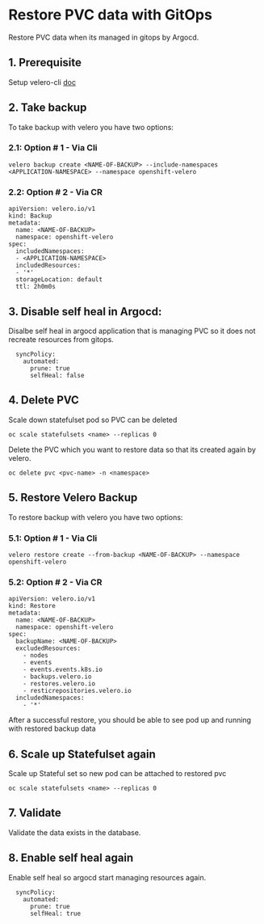 # Restore PVC data with GitOps

Restore PVC data when its managed in gitops by Argocd.

## 1. Prerequisite

Setup velero-cli [doc](./velero-cli.md)

## 2. Take backup

To take backup with velero you have two options:

### 2.1: Option # 1 - Via Cli

~~~
velero backup create <NAME-OF-BACKUP> --include-namespaces <APPLICATION-NAMESPACE> --namespace openshift-velero
~~~

### 2.2: Option # 2 - Via CR

~~~
apiVersion: velero.io/v1
kind: Backup
metadata:
  name: <NAME-OF-BACKUP>
  namespace: openshift-velero
spec:
  includedNamespaces:
  - <APPLICATION-NAMESPACE>
  includedResources:
  - '*'
  storageLocation: default
  ttl: 2h0m0s
~~~

## 3. Disable self heal in Argocd:

Disalbe self heal in argocd application that is managing PVC so it does not recreate resources from gitops.

```
  syncPolicy:
    automated:
      prune: true
      selfHeal: false
```

## 4. Delete PVC 

Scale down statefulset pod so PVC can be deleted

```
oc scale statefulsets <name> --replicas 0
```

Delete the PVC which you want to restore data so that its created again by velero.

``` 
oc delete pvc <pvc-name> -n <namespace> 
```

## 5. Restore Velero Backup

To restore backup with velero you have two options:

### 5.1: Option # 1 - Via Cli

~~~
velero restore create --from-backup <NAME-OF-BACKUP> --namespace openshift-velero
~~~

### 5.2: Option # 2 - Via CR

~~~
apiVersion: velero.io/v1
kind: Restore
metadata:
  name: <NAME-OF-BACKUP>
  namespace: openshift-velero
spec:
  backupName: <NAME-OF-BACKUP>
  excludedResources:
    - nodes
    - events
    - events.events.k8s.io
    - backups.velero.io
    - restores.velero.io
    - resticrepositories.velero.io
  includedNamespaces:
    - '*'
~~~

After a successful restore, you should be able to see pod up and running with restored backup data

## 6. Scale up Statefulset again

Scale up Stateful set so new pod can be attached to restored pvc

```
oc scale statefulsets <name> --replicas 0
```

## 7. Validate

Validate the data exists in the database.

## 8. Enable self heal again

Enable self heal so argocd start managing resources again. 

```
  syncPolicy:
    automated:
      prune: true
      selfHeal: true

```
